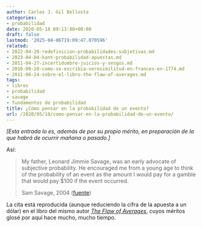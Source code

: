 ```yaml
---
author: Carlos J. Gil Bellosta
categories:
- probabilidad
date: 2020-05-18 09:13:00+00:00
draft: false
lastmod: '2025-04-06T19:09:47.070596'
related:
- 2022-04-26-redefinicion-probabilidades-subjetivas.md
- 2023-04-04-kant-probabilidad-apuestas.md
- 2011-04-27-incertidumbre-juicios-y-sesgos.md
- 2016-09-28-como-se-escribia-verosimilitud-en-frances-en-1774.md
- 2011-06-24-sobre-el-libro-the-flaw-of-averages.md
tags:
- libros
- probabilidad
- savage
- fundamentos de probabilidad
title: ¿Cómo pensar en la probabilidad de un evento?
url: /2020/05/18/como-pensar-en-la-probabilidad-de-un-evento/
---
```


_[Esta entrada lo es, además de por su propio mérito, en preparación de la que habrá de ocurrir mañana o pasado.]_

Así:

>My father, Leonard Jimmie Savage, was an early advocate of subjective probability. He encouraged me from a young age to think of the probability of an event as the amount I would pay for a gamble that would pay $100 if the event occurred.
>
> Sam Savage, 2004 ([fuente](https://pubsonline.informs.org/do/10.1287/orms.2004.03.14/full/))

La cita está reproducida (aunque reduciendo la cifra de la apuesta a un dólar) en el libro del mismo autor _[The Flaw of Averages](https://datanalytics.com/2011/06/24/sobre-el-libro-the-flaw-of-averages/)_, cuyos méritos glosé por aquí hace mucho, mucho tiempo.